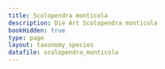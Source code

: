 ```yaml
---
title: Scolopendra monticola
description: Die Art Scolopendra monticola
bookHidden: true
type: page
layout: taxonomy_species
datafile: scolopendra_monticola
---
```


